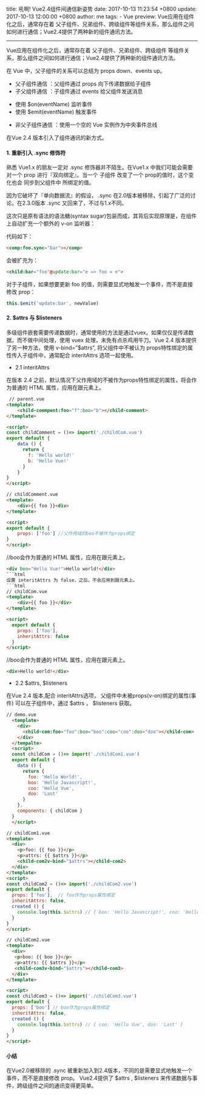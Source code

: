 title: 吼啊! Vue2.4组件间通信新姿势
date: 2017-10-13 11:23:54 +0800
update: 2017-10-13 12:00:00 +0800
author: me
tags:
    - Vue
preview: Vue应用在组件化之后，通常存在着 父子组件、兄弟组件、跨级组件等组件关系，那么组件之间如何进行通信；Vue2.4提供了两种新的组件通讯方法。

---
Vue应用在组件化之后，通常存在着 父子组件、兄弟组件、跨级组件 等组件关系，那么组件之间如何进行通信；Vue2.4提供了两种新的组件通讯方法。

在 Vue 中，父子组件的关系可以总结为 props down、events up。

* 父子组件通信 ：父组件通过 props 向下传递数据给子组件
* 子父组件通信 ：子组件通过 events 给父组件发送消息
 - 使用 $on(eventName) 监听事件 
 - 使用 $emit(eventName) 触发事件

* 非父子组件通信 ：使用一个空的 Vue 实例作为中央事件总线

在Vue 2.4 版本引入了组件通讯的新方式。

#### 1. 重新引入 .sync 修饰符

熟悉 Vue1.x 的朋友一定对 .sync 修饰器并不陌生。在Vue1.x 中我们可能会需要对一个 prop 进行『双向绑定』。当一个 子组件 改变了一个 prop的值时，这个变化也会 同步到父组件中 所绑定的值。

因为它破坏了『单向数据流』的假设， .sync 在2.0版本被移除，引起了广泛的讨论。在2.3.0版本 .sync 又回来了，不过与1.x不同。

这次只是原有语法的语法糖(syntax sugar)包装而成，其背后实现原理是，在组件上自动扩充一个额外的 v-on 监听器：

代码如下：
```html
<comp:foo.sync="bar"></comp>
```

会被扩充为：
```html
<child:bar="foo"@update:bar="e => foo = e">
```
对于子组件，如果想要更新 foo 的值，则需要显式地触发一个事件，而不是直接修改 prop：
```js
this.$emit('update:bar', newValue)
```
#### 2. $attrs 与 $listeners

多级组件嵌套需要传递数据时，通常使用的方法是通过vuex。如果仅仅是传递数据，而不做中间处理，使用 vuex 处理，未免有点杀鸡用牛刀。Vue 2.4 版本提供了另一种方法，使用 v-bind=”$attrs”, 将父组件中不被认为 props特性绑定的属性传入子组件中，通常配合 interitAttrs 选项一起使用。

* 2.1 interitAttrs

在版本 2.4 之前，默认情况下父作用域的不被作为props特性绑定的属性，将会作为普通的 HTML 属性，应用在跟元素上。
```html
 // parent.vue
<template>
    <child-commpent:foo="f":boo="b"></child-comment>
</template>

<script>
const childComment = ()=> import('./childCom.vue')
export default {
    data () {
      return {
        f: 'Hello world!'
        b: 'Hello Vue!'
      }  
    }
}
</script>
```
```html
// childComment.vue
<template>
    <div>{{ foo }}<div>
</template>

<script>
export default {
    props: ['foo'] //父作用域的boo不被作为props绑定
}
</script>
```
//boo会作为普通的 HTML 属性，应用在跟元素上。
```html
<div boo="Hello Vue!">Hello world!</div>
```html
设置 interitAttrs 为 false，之后，不会应用到跟元素上。
```html
// childCom.vue
<template>
    <div>{{ foo }}</div>
</template>

<script>
  export default {
    props: ['foo'],
    inheritAttrs: false
  }
</script>
```

//boo会作为普通的 HTML 属性，应用在跟元素上。
```html
<div>Hello world!</div>
```

* 2.2 $attrs, $listeners

在Vue 2.4 版本,配合 interitAttrs选项， 父组件中未被props(v-on)绑定的属性(事件) 可以在子组件中，通过 $attrs ， $listeners 获取。
```html
// demo.vue
  <template>
    <div>
      <child-com:foo="foo":boo="boo":coo="coo":doo="doo"></child-com>
    </div>
  </tempalte>
  <script>
  const childCom = ()=> import('./childCom1.vue')
  export default {
    data () {
      return {
        foo: 'Hello World!',
        boo: 'Hello Javascript!',
        coo: 'Hello Vue',
        doo: 'Last'
      }
    },
    components: { childCom }
  }
  </script>
```
```html
// childCom1.vue
<template>
  <div>
    <p>foo: {{ foo }}</p>
    <p>attrs: {{ $attrs }}</p>
    <child-com2v-bind="$attrs"></child-com2>
  </div>
</template>
<script>
const childCom2 = ()=> import('./childCom2.vue')
export default {
  props: ['foo'],  // foo作为props属性绑定
  inheritAttrs: false,
  created () {
    console.log(this.$attrs) // { boo: 'Hello Javascript!', coo: 'Hello Vue', doo: 'Last' }
  }
}
</script>
```
```html
// childCom2.vue
<template>
  <div>
   <p>boo: {{ boo }}</p>
   <p>attrs: {{ $attrs }}</p>
   <child-com3v-bind="$attrs"></child-com3>
  </div>
</template>

<script>
const childCom3 = ()=> import('./childCom3.vue')
export default {
  props: ['boo'] // boo作为props属性绑定
  inheritAttrs: false,
  created () {
    console.log(this.$attrs) // { coo: 'Hello Vue', doo: 'Last' }
  }
}
</script>
```
#### 小结
在Vue2.0被移除的 .sync 被重新加入到2.4版本，不同的是需要显式地触发一个事件，而不是直接修改 prop。
Vue2.4提供了 $attrs , $listeners 来传递数据与事件，跨级组件之间的通讯变得更简单。
